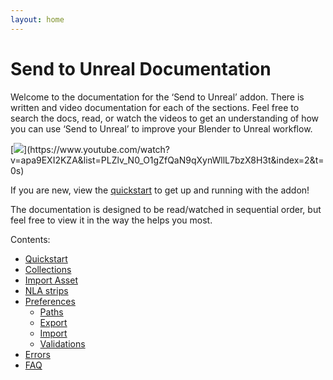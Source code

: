 ```yaml
---
layout: home
---
```


# Send to Unreal Documentation
Welcome to the documentation for the ‘Send to Unreal’ addon.  There is written and video documentation for each of the sections. Feel free to search the docs, read, or watch the videos to get an understanding of how you can use ‘Send to Unreal’ to improve your Blender to Unreal workflow. 

[![](https://blender-tools-documentation.s3.amazonaws.com/send-to-unreal/videos/thumbnails/quickstart.png?)](https://www.youtube.com/watch?v=apa9EXI2KZA&list=PLZlv_N0_O1gZfQaN9qXynWllL7bzX8H3t&index=2&t=0s)

If you are new, view the [quickstart](./Send-to-Unreal-Quickstart) to get up and running with the addon!

The documentation is designed to be read/watched in sequential order, but feel free to view it in the way the helps you most.

Contents:
* [Quickstart](./Send-to-Unreal-Quickstart)
* [Collections](./Send-to-Unreal-Collections)
* [Import Asset](./Send-to-Unreal-Import-Asset)
* [NLA strips](./Send-to-Unreal-NLA-Strips)
* [Preferences](./Send-to-Unreal-Preferences)
  * [Paths](./Send-to-Unreal-Paths)
  * [Export](./Send-to-Unreal-Export)
  * [Import](./Send-to-Unreal-Import)
  * [Validations](./Send-to-Unreal-Validations)
* [Errors](./Send-to-Unreal-Errors)
* [FAQ](./Send-to-Unreal-FAQ)
